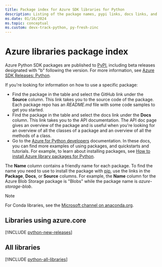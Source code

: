```yaml
---
title: Package index for Azure SDK libraries for Python
description: Listing of the package names, pypi links, docs links, and source code links for all libraries in the Azure SDK for Python.
ms.date: 01/16/2024
ms.topic: conceptual
ms.custom: devx-track-python, py-fresh-zinc
---
```


# Azure libraries package index

Azure Python SDK packages are published to [PyPI](https://pypi.org/), including beta releases designated with "b" following the version. For more information, see [Azure SDK Releases: Python](https://azure.github.io/azure-sdk/policies_releases.html#python).

If you're looking for information on how to use a specific package:

* Find the package in the table and select the GitHub link under the **Source** column. This link takes you to the source code of the package. Each package repo has an *README.md* file with some code samples to get you started.
* Find the package in the table and select the docs link under the **Docs** column. This link takes you to the API documentation. The API doc page gives an overview of the package and is useful when you're looking for an overview of all the classes of a package and an overview of all the methods of a class.
* Go to the [Azure for Python developers](index.yml) documentation. In these docs, you can find more examples of using packages, and quickstarts and tutorials. For example, to learn about installing packages, see [How to install Azure library packages for Python](./azure-sdk-install.md).

The **Name** column contains a friendly name for each package. To find the name you need to use to install the package with [pip](https://pip.pypa.io/en/stable/), use the links in the **Package**, **Docs**, or **Source** columns. For example, the **Name** column for the Azure Blob Storage package is "Blobs" while the package name is *azure-storage-blob*.

> [!NOTE]
> For Conda libraries, see the [Microsoft channel on anaconda.org](https://anaconda.org/microsoft/repo).

## Libraries using azure.core

[!INCLUDE [python-new-releases](../../includes/python-new.md)]

## All libraries

[!INCLUDE [python-all-libraries](../../includes/python-all.md)]
